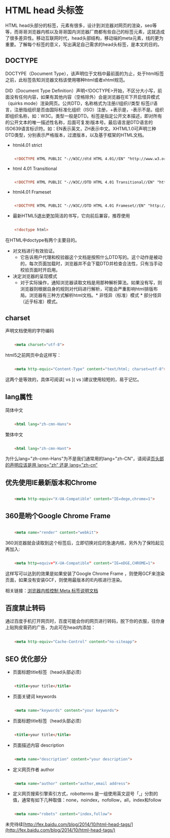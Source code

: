 HTML head 头标签
===============

HTML head头部分的标签，元素有很多，设计到浏览器对网页的渲染，seo等等，而哥哥浏览器内核以及哥哥国内浏览器厂商都有些自己的标签元素，这就造成了很多差异性。移动互联网时代，head头部结构，移动端的meta元素，线的更为重要。了解每个标签的意义，写出满足自己需求的head头标签，是本文的目的。

## DOCTYPE

DOCTYPE（Document Type），该声明位于文档中最前面的为止，处于html标签之前，此标签告知浏览器文档该使用哪种html或者xhtml规范。

DID（Document Type Definition）声明<!DOCTYPE>开始，不区分大小写，前面没有任何内容，如果有其他内容（空格除外）会是浏览器在IE下开启怪异模式（quirks mode）渲染网页。公共DTD，名称格式为注册//组织//类型 标签//语言，注册指组织是否由国际标准化组织（ISO）注册，+表示是，-表示不是。组织即组织名称，如：W3C。类型一般是DTD。标签是指定公开文本描述，即对所有的公开文本的唯一描述性名称，后面可复发i版本号。最后语言是DTD语言的ISO639语言标识符。如：EN表示英文，ZH表示中文。XHTML1.0可声明三种DTD类型，分别表示严格版本，过渡版本，以及基于框架的HTML文档。

*	html4.01 strict

```html

	<!DOCTYPE HTML PUBLIC "-//W3C//dtd HTML 4.01//EN" "http://www.w3.org/TR/html4/strict.dtd">

```

*	html 4.01 Transitional

```html

	<!DOCTYPE HTML PUBLIC "-//W3C//DTD HTML 4.01 Transitional//EN" "http://www.w3.org/TR/html4/loose.dtd">

```

*	html4.01 Frameset

```html

  	<!DOCTYPE HTML PUBLIC "-//W3C//DTD HTML 4.01 Frameset//EN" "http://www.w3.org/TR/html4/frameset.dtd">

```

*	最新HTML5退出更加简洁的书写，它向前后兼容，推荐使用

```html

	<!doctype html>

```

在HTML中doctype有两个主要目的。

*	对文档进行有效验证。
	* 它告诉用户代理和校验器这个文档是按照什么DTD写的。这个动作是被动的，每次页面加载时，浏览器并不会下载DTD并检查合法性，只有当手动校验页面时开启用。
*	决定浏览器的呈现模式
	* 对于实际操作，通知浏览器读取文档是用那种解析算法。如果没有写，则浏览器则根据自身的规则对代码进行解析，可能会严重影响html排版布局。浏览器有三种方式解析html文档。* 非怪异（标准）模式 * 部分怪异（近乎标准）模式。	

## charset

声明文档使用的字符编码

```html

	<meta charset="utf-8">

```

html5之前网页中会这样写：

```html

	<meta http-equic="Content-Type" content="text/html; charset=utf-8">

```

这两个是等效的，具体可阅读[<meta charset='utf-8'> vs <meta http-equiv='Content-Type'>](<meta charset='utf-8'> vs <meta http-equiv='Content-Type'>)建议使用较短的，易于记忆。

## lang属性

简体中文

```html

	<html lang="zh-cmn-Hans">

```

繁体中文

```html

	<html lang="zh-cmn-Hant">

```

为什么lang="zh-cmn-Hans"为不是我们通常用的lang="zh-CN"，请阅读[页头部的声明应该是用 lang=”zh” 还是 lang=”zh-cn”](https://www.zhihu.com/question/20797118?utm_source=weibo&utm_medium=weibo_share&utm_content=share_question&utm_campaign=share_sidebar)

## 优先使用IE最新版本和Chrome

```html

	<meta http-equiv="X-UA-Compatible" content="IE=dege,chrome=1">

```

## 360是哟个Google Chrome Frame

```html

	<meta name="render" content="webkit">

```

360浏览器就会读取到这个标签后，立即切换对应的急速内核，另外为了保险起见再加入:

```html

	<meta http=equiv="X-UA-Compatible" content="IE=eDGE,CHROME=1">

```

这样写可以达到的效果是如果安装了Google Chrome Frame ，则使用GCF来渲染页面，如果没有安装GCF，则使用最版本的IE内核进行渲染。

相关链接：[浏览器内核控制 Meta 标签说明文档](http://se.360.cn/v6/help/meta.html)

## 百度禁止转码

通过百度手机打开网页时，百度可能会你的网页进行转码，脱下你的衣服，往你身上贴狗皮膏药的广告，为此可在head内添加：

```html
	
	<meta http-equiv="Cache-Control" content="no-siteapp">

```
## SEO 优化部分

*	页面标题title标签（head头部必须）

```html

	<title>your title</title>

```


*	页面关键词 keywords

```html

	<meta name="keywords" content="your keywords">

```


*	页面标题title标签（head头部必须）

```html

	<title>your title</title>

```


*	页面描述内容 description

```html

	<meta name="description" content="your description">

```


*	定义网页作者 author

```html

	<meta name="author" content="author,email address">

```

*	定义网页搜索引擎索引方式，robotterms 是一组使用英文逗号「,」分割的值，通常有如下几种取值：none，noindex，nofollow，all，index和follow

```html

	<meta name="robots" content="index,follow">

```

未完待续[http://fex.baidu.com/blog/2014/10/html-head-tags/](http://fex.baidu.com/blog/2014/10/html-head-tags/)







	



